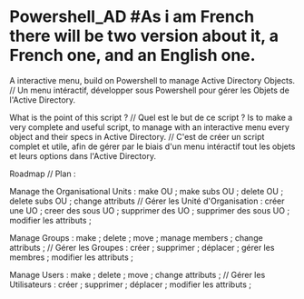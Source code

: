 # Powershell_AD #As i am French there will be two version about it, a French one, and an English one.
A interactive menu, build on Powershell to manage Active Directory Objects. // Un menu intéractif, développer sous Powershell pour gérer les Objets de l'Active Directory.

What is the point of this script ? // Quel est le but de ce script ?
Is to make a very complete and useful script, to manage with an interactive menu every object and their specs in Active Directory. // C'est de créer un script complet et utile, afin de gérer par le biais d'un menu intéractif tout les objets et leurs options dans l'Active Directory.

Roadmap // Plan :

Manage the Organisational Units : make OU ; make subs OU ; delete OU ; delete subs OU ; change attributs // Gérer les Unité d'Organisation : créer une UO ; creer des sous UO ; supprimer des UO ; supprimer des sous UO ; modifier les attributs ;



Manage Groups : make ; delete ; move ; manage members ; change attributs ; // Gérer les Groupes : créer ; supprimer ; déplacer ; gérer les membres ; modifier les attributs ;



Manage Users : make ; delete ; move ; change attributs ; // Gérer les Utilisateurs : créer ; supprimer ; déplacer ; modifier les attributs ;
